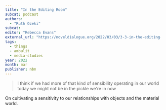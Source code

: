 ```yaml
---
title: "In the Editing Room"
subcat: podcast
authors:
  - "Ruth Ozeki"
subcat: 
editor: "Rebecca Evans"
external_url: "https://noveldialogue.org/2022/03/03/3-3-in-the-editing-room-with-ruth-ozeki-and-rebecca-evans-eh/"
tags:
  - things
  - ambulit
  - media-studies
year: 2022
month: mar
publisher: nbn
---
```


> I think if we had more of that kind of sensibility operating in our world today we might not be in the pickle we're in now

On cultivating a sensitivity to our relationships with objects and the material world.
